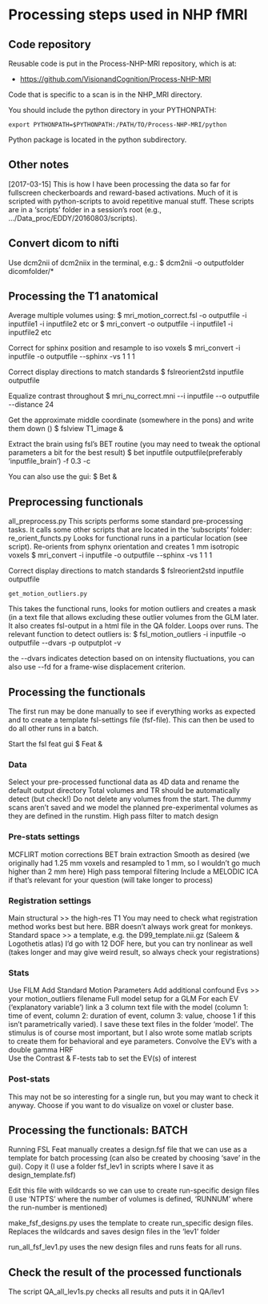 Processing steps used in NHP fMRI
=================================

Code repository
---------------
Reusable code is put in the Process-NHP-MRI repository, which is at:

* https://github.com/VisionandCognition/Process-NHP-MRI

Code that is specific to a scan is in the NHP_MRI directory.

You should include the python directory in your PYTHONPATH:

    export PYTHONPATH=$PYTHONPATH:/PATH/TO/Process-NHP-MRI/python

Python package is located in the python subdirectory.

Other notes
-----------

[2017-03-15]  This is how I have been processing the data so far for fullscreen checkerboards and reward-based activations. Much of it is scripted with python-scripts to avoid repetitive manual stuff. These scripts are in a ‘scripts’ folder in a session’s root (e.g., …/Data_proc/EDDY/20160803/scripts).


Convert dicom to nifti
----------------------

Use dcm2nii of dcm2niix in the terminal, e.g.:
$ dcm2nii -o outputfolder dicomfolder/*


Processing the T1 anatomical
----------------------------

Average multiple volumes using:
$ mri_motion_correct.fsl -o outputfile -i inputfile1 -i inputfile2 etc
or
$ mri_convert -o outputfile -i inputfile1 -i inputfile2 etc

Correct for sphinx position and resample to iso voxels
$ mri_convert -i inputfile -o outputfile --sphinx -vs 1 1 1

Correct display directions to match standards
$ fslreorient2std inputfile  outputfile

Equalize contrast throughout
$ mri_nu_correct.mni --i inputfile --o outputfile --distance 24  

Get the approximate middle coordinate (somewhere in the pons) and write them down (<x y z>)
$ fslview T1_image &

Extract the brain using fsl’s BET routine (you may need to tweak the optional parameters a bit for the best result)
$ bet inputfile outputfile(preferably ‘inputfile_brain’) -f 0.3 -c <x y z>

You can also use the gui:
$ Bet &


Preprocessing functionals
-------------------------

all_preprocess.py
This scripts performs some standard pre-processing tasks. It calls some other scripts that are located in the ‘subscripts’ folder:
	re_orient_functs.py
Looks for functional runs in a particular location (see script).
Re-orients from sphynx orientation and creates 1 mm isotropic voxels
		$ mri_convert -i inputfile -o outputfile --sphinx -vs 1 1 1

Correct display directions to match standards
		$ fslreorient2std inputfile  outputfile

	get_motion_outliers.py
This takes the functional runs, looks for motion outliers and creates a mask (in a text file that allows excluding these outlier volumes from the GLM later.
It also creates fsl-output in a html file in the QA folder.
Loops over runs.
 The relevant function to detect outliers is:
$ fsl_motion_outliers -i inputfile -o outputfile --dvars -p outputplot -v

the --dvars indicates detection based on on intensity fluctuations, you can also use --fd for a frame-wise displacement criterion.


Processing the functionals
--------------------------

The first run may be done manually to see if everything works as expected and to create a template fsl-settings file (fsf-file). This can then be used to do all other runs in a batch.

Start the fsl feat gui
$ Feat &

### Data ###

Select your pre-processed functional data as 4D data and rename the default output directory
Total volumes and TR should be automatically detect (but check!)
Do not delete any volumes from the start. The dummy scans aren’t saved and we model the planned pre-experimental volumes as they are defined in the runstim.
High pass filter to match design

### Pre-stats settings ###
MCFLIRT motion corrections
BET brain extraction
Smooth as desired (we originally had 1.25 mm voxels and resampled to 1 mm, so I wouldn’t go much higher than 2 mm here)
High pass temporal filtering
Include a MELODIC ICA if that’s relevant for your question (will take longer to process)

### Registration settings ###
Main structural >> the high-res T1
You may need to check what registration method works best but here. BBR doesn’t always work great for monkeys.
Standard space >> a template, e.g. the D99_template.nii.gz (Saleem & Logothetis atlas)
I’d go with 12 DOF here, but you can try nonlinear as well (takes longer and may give weird result, so always check your registrations)

### Stats ###
Use FILM
Add Standard Motion Parameters
Add additional confound Evs >> your motion_outliers filename
Full model setup for a GLM
For each EV (‘explanatory variable’) link a 3 column text file with the model (column 1: time of event, column 2: duration of event, column 3: value, choose 1 if this isn’t parametrically varied).
I save these text files in the folder ‘model’. The stimulus is of course most important, but I also wrote some matlab scripts to create them for behavioral and eye parameters.
Convolve the EV’s with a double gamma HRF			
Use the Contrast & F-tests tab to set the EV(s) of interest

### Post-stats ###
This may not be so interesting for a single run, but you may want to check it anyway.
Choose if you want to do visualize on voxel or cluster base.


 Processing the functionals: BATCH
 ---------------------------------

Running FSL Feat manually creates a design.fsf file that we can use as a template for batch processing (can also be created by choosing ‘save’ in the gui). Copy it (I use a folder fsf_lev1 in scripts where I save it as design_template.fsf)

Edit this file with wildcards so we can use to create run-specific design files (I use ‘NTPTS’ where the number of volumes is defined, ‘RUNNUM’ where the run-number is mentioned)

make_fsf_designs.py
uses the template to create run_specific design files. Replaces the wildcards and saves design files in the ‘lev1’ folder

run_all_fsf_lev1.py
uses the new design files and runs feats for all runs.


Check the result of the processed functionals
---------------------------------------------

The script QA_all_lev1s.py checks all results and puts it in QA/lev1
